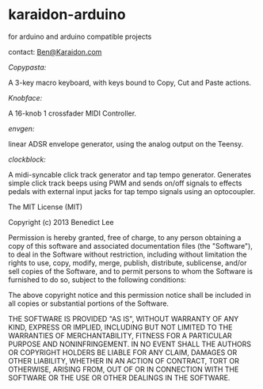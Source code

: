 karaidon-arduino
================

for arduino and arduino compatible projects

contact: Ben@Karaidon.com


*Copypasta:*

A 3-key macro keyboard, with keys bound to Copy, Cut and Paste actions.


*Knobface:*

A 16-knob 1 crossfader MIDI Controller.


*envgen:*

linear ADSR envelope generator, using the analog output on the Teensy.


*clockblock:*

A midi-syncable click track generator and tap tempo generator. Generates simple click track beeps using PWM and sends on/off signals to effects pedals with external input jacks for tap tempo signals using an optocoupler.





The MIT License (MIT)

Copyright (c) 2013 Benedict Lee

Permission is hereby granted, free of charge, to any person obtaining a copy
of this software and associated documentation files (the "Software"), to deal
in the Software without restriction, including without limitation the rights
to use, copy, modify, merge, publish, distribute, sublicense, and/or sell
copies of the Software, and to permit persons to whom the Software is
furnished to do so, subject to the following conditions:

The above copyright notice and this permission notice shall be included in
all copies or substantial portions of the Software.

THE SOFTWARE IS PROVIDED "AS IS", WITHOUT WARRANTY OF ANY KIND, EXPRESS OR
IMPLIED, INCLUDING BUT NOT LIMITED TO THE WARRANTIES OF MERCHANTABILITY,
FITNESS FOR A PARTICULAR PURPOSE AND NONINFRINGEMENT. IN NO EVENT SHALL THE
AUTHORS OR COPYRIGHT HOLDERS BE LIABLE FOR ANY CLAIM, DAMAGES OR OTHER
LIABILITY, WHETHER IN AN ACTION OF CONTRACT, TORT OR OTHERWISE, ARISING FROM,
OUT OF OR IN CONNECTION WITH THE SOFTWARE OR THE USE OR OTHER DEALINGS IN
THE SOFTWARE.
